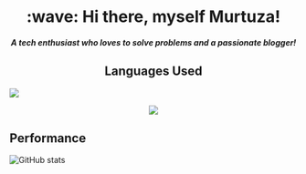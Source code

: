 <h1 align='center'> :wave: Hi there, myself Murtuza!</h1>
<h4 align='center'><i>A tech enthusiast who loves to solve problems and a passionate blogger!</i></h4>


<h2 align='center'>Languages Used</h2>

<a align='center' href="https://github.com/murtuzaalisurti">
  <img align='center' src="https://github-readme-stats.vercel.app/api/top-langs/?username=murtuzaalisurti&theme=dark&layout=compact" />
</a><br>


<p align='center'><a href="https://github.com/murtuzaalisurti">
  <img align='center' src="https://github-readme-stats.vercel.app/api?username=murtuzaalisurti&theme=dark&show_icons=true" />
</a></p>


## Performance

![GitHub stats](https://github-readme-stats.vercel.app/api?username=murtuzaalisurti&theme=dark&show_icons=true)  


